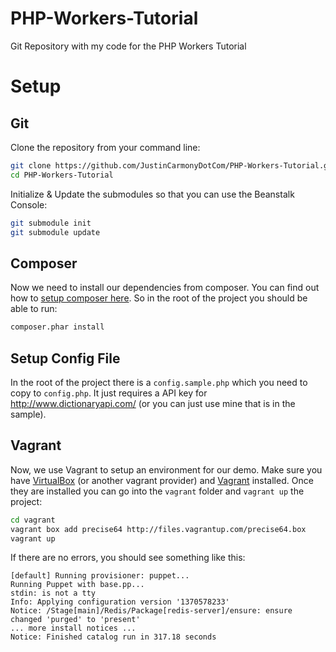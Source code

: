 PHP-Workers-Tutorial
====================

Git Repository with my code for the PHP Workers Tutorial

# Setup

## Git

Clone the repository from your command line:

```bash
git clone https://github.com/JustinCarmonyDotCom/PHP-Workers-Tutorial.git
cd PHP-Workers-Tutorial
```

Initialize & Update the submodules so that you can use the Beanstalk Console:

```bash
git submodule init
git submodule update
```

## Composer

Now we need to install our dependencies from composer. You can find out how to
[setup composer here](http://getcomposer.org/download/). So in the root of the project you should be able to run:

```bash
composer.phar install
```

## Setup Config File

In the root of the project there is a `config.sample.php` which you need to copy to `config.php`.
It just requires a API key for http://www.dictionaryapi.com/ (or you can just use mine that is
in the sample).

## Vagrant

Now, we use Vagrant to setup an environment for our demo. Make sure you have
[VirtualBox](https://www.virtualbox.org/wiki/Downloads) (or another vagrant provider) and [Vagrant](http://docs.vagrantup.com/v2/installation/) installed.
Once they are installed you can go into the `vagrant` folder and `vagrant up`
the project:

 ```bash
cd vagrant
vagrant box add precise64 http://files.vagrantup.com/precise64.box
vagrant up
 ```

 If there are no errors, you should see something like this:

 ```
 [default] Running provisioner: puppet...
 Running Puppet with base.pp...
 stdin: is not a tty
 Info: Applying configuration version '1370578233'
 Notice: /Stage[main]/Redis/Package[redis-server]/ensure: ensure changed 'purged' to 'present'
 ... more install notices ...
 Notice: Finished catalog run in 317.18 seconds
```



